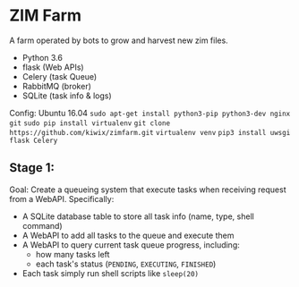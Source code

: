 # ZIM Farm
A farm operated by bots to grow and harvest new zim files.

- Python 3.6
- flask (Web APIs)
- Celery (task Queue)
- RabbitMQ (broker)
- SQLite (task info & logs)

Config:
Ubuntu 16.04
`sudo apt-get install python3-pip python3-dev nginx git`
`sudo pip install virtualenv`
`git clone https://github.com/kiwix/zimfarm.git`
`virtualenv venv`
`pip3 install uwsgi flask Celery`

## Stage 1:
Goal: Create a queueing system that execute tasks when receiving request from a WebAPI. Specifically:

- A SQLite database table to store all task info (name, type, shell command)
- A WebAPI to add all tasks to the queue and execute them
- A WebAPI to query current task queue progress, including:
  - how many tasks left
  - each task's status (`PENDING`, `EXECUTING`, `FINISHED`)
- Each task simply run shell scripts like `sleep(20)`
